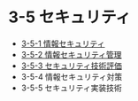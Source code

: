 # 3-5 セキュリティ

- [3-5-1 情報セキュリティ](3-5-1情報セキュリティ.md)
- [3-5-2 情報セキュリティ管理](3-5-2情報セキュリティ管理.md)
- [3-5-3 セキュリティ技術評価](3-5-3セキュリティ技術評価.md)
- 3-5-4 情報セキュリティ対策
- 3-5-5 セキュリティ実装技術
